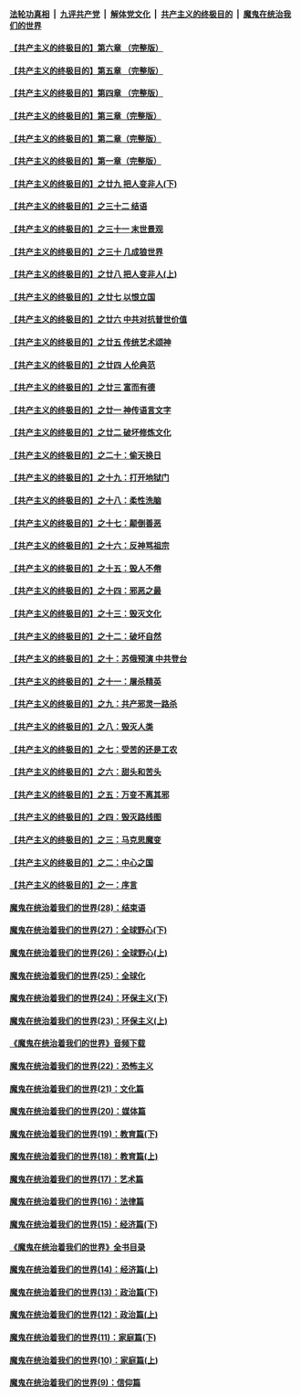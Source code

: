 

####  [法轮功真相](../../../../basic/blob/master/README.md?t=04220401) &nbsp;|&nbsp; [九评共产党](../../../../9ping.md/blob/master/README.md?t=04220401) &nbsp;|&nbsp; [解体党文化](../../../../jtdwh.md/blob/master/README.md?t=04220401)  &nbsp;|&nbsp; [共产主义的终极目的](../../../../gczydzjmd.md/blob/master/README.md?t=04220401) &nbsp;|&nbsp; [魔鬼在统治我们的世界](../../../../mgztzwmdsj.md/blob/master/README.md?t=04220401) 

#### [【共产主义的终极目的】第六章 （完整版）](../pages/nsc422/n11428913.md?t=04220401) 

#### [【共产主义的终极目的】第五章 （完整版）](../pages/nsc422/n11428912.md?t=04220401) 

#### [【共产主义的终极目的】第四章 （完整版）](../pages/nsc422/n11428907.md?t=04220401) 

#### [【共产主义的终极目的】第三章（完整版）](../pages/nsc422/n11428848.md?t=04220401) 

#### [【共产主义的终极目的】第二章（完整版）](../pages/nsc422/n11428831.md?t=04220401) 

#### [【共产主义的终极目的】第一章（完整版）](../pages/nsc422/n11417651.md?t=04220401) 

#### [【共产主义的终极目的】之廿九 把人变非人(下)](../pages/nsc422/n11344140.md?t=04220401) 

#### [【共产主义的终极目的】之三十二 结语](../pages/nsc422/n11360535.md?t=04220401) 

#### [【共产主义的终极目的】之三十一 末世景观](../pages/nsc422/n11351129.md?t=04220401) 

#### [【共产主义的终极目的】之三十 几成狼世界](../pages/nsc422/n11348280.md?t=04220401) 

#### [【共产主义的终极目的】之廿八 把人变非人(上)](../pages/nsc422/n11340492.md?t=04220401) 

#### [【共产主义的终极目的】之廿七 以恨立国](../pages/nsc422/n11336944.md?t=04220401) 

#### [【共产主义的终极目的】之廿六 中共对抗普世价值](../pages/nsc422/n11324785.md?t=04220401) 

#### [【共产主义的终极目的】之廿五 传统艺术颂神](../pages/nsc422/n11296396.md?t=04220401) 

#### [【共产主义的终极目的】之廿四 人伦典范](../pages/nsc422/n11296397.md?t=04220401) 

#### [【共产主义的终极目的】之廿三 富而有德](../pages/nsc422/n11283598.md?t=04220401) 

#### [【共产主义的终极目的】之廿一 神传语言文字](../pages/nsc422/n11263265.md?t=04220401) 

#### [【共产主义的终极目的】之廿二 破坏修炼文化](../pages/nsc422/n11245728.md?t=04220401) 

#### [【共产主义的终极目的】之二十：偷天换日](../pages/nsc422/n11238846.md?t=04220401) 

#### [【共产主义的终极目的】之十九：打开地狱门](../pages/nsc422/n11206376.md?t=04220401) 

#### [【共产主义的终极目的】之十八：柔性洗脑](../pages/nsc422/n11199994.md?t=04220401) 

#### [【共产主义的终极目的】之十七：颠倒善恶](../pages/nsc422/n11179782.md?t=04220401) 

#### [【共产主义的终极目的】之十六：反神骂祖宗](../pages/nsc422/n11166798.md?t=04220401) 

#### [【共产主义的终极目的】之十五：毁人不倦](../pages/nsc422/n11166792.md?t=04220401) 

#### [【共产主义的终极目的】之十四：邪恶之最](../pages/nsc422/n11150249.md?t=04220401) 

#### [【共产主义的终极目的】之十三：毁灭文化](../pages/nsc422/n11135227.md?t=04220401) 

#### [【共产主义的终极目的】之十二：破坏自然](../pages/nsc422/n11135214.md?t=04220401) 

#### [【共产主义的终极目的】之十：苏俄预演 中共登台](../pages/nsc422/n11118424.md?t=04220401) 

#### [【共产主义的终极目的】之十一：屠杀精英](../pages/nsc422/n11118442.md?t=04220401) 

#### [【共产主义的终极目的】之九：共产邪灵一路杀](../pages/nsc422/n11114139.md?t=04220401) 

#### [【共产主义的终极目的】之八：毁灭人类](../pages/nsc422/n11108503.md?t=04220401) 

#### [【共产主义的终极目的】之七：受苦的还是工农](../pages/nsc422/n11101809.md?t=04220401) 

#### [【共产主义的终极目的】之六：甜头和苦头](../pages/nsc422/n11096971.md?t=04220401) 

#### [【共产主义的终极目的】之五：万变不离其邪](../pages/nsc422/n11091285.md?t=04220401) 

#### [【共产主义的终极目的】之四：毁灭路线图](../pages/nsc422/n11086284.md?t=04220401) 

#### [【共产主义的终极目的】之三：马克思魔变](../pages/nsc422/n11061941.md?t=04220401) 

#### [【共产主义的终极目的】之二：中心之国](../pages/nsc422/n11047728.md?t=04220401) 

#### [【共产主义的终极目的】之一：序言](../pages/nsc422/n11086077.md?t=04220401) 

#### [魔鬼在统治着我们的世界(28)：结束语](../pages/nsc422/n10936246.md?t=04220401) 

#### [魔鬼在统治着我们的世界(27)：全球野心(下)](../pages/nsc422/n10928319.md?t=04220401) 

#### [魔鬼在统治着我们的世界(26)：全球野心(上)](../pages/nsc422/n10900318.md?t=04220401) 

#### [魔鬼在统治着我们的世界(25)：全球化](../pages/nsc422/n10788205.md?t=04220401) 

#### [魔鬼在统治着我们的世界(24)：环保主义(下)](../pages/nsc422/n10695307.md?t=04220401) 

#### [魔鬼在统治着我们的世界(23)：环保主义(上)](../pages/nsc422/n10688613.md?t=04220401) 

#### [《魔鬼在统治着我们的世界》音频下载](../pages/nsc422/n10635553.md?t=04220401) 

#### [魔鬼在统治着我们的世界(22)：恐怖主义](../pages/nsc422/n10614727.md?t=04220401) 

#### [魔鬼在统治着我们的世界(21)：文化篇](../pages/nsc422/n10597706.md?t=04220401) 

#### [魔鬼在统治着我们的世界(20)：媒体篇](../pages/nsc422/n10586579.md?t=04220401) 

#### [魔鬼在统治着我们的世界(19)：教育篇(下)](../pages/nsc422/n10564808.md?t=04220401) 

#### [魔鬼在统治着我们的世界(18)：教育篇(上)](../pages/nsc422/n10526970.md?t=04220401) 

#### [魔鬼在统治着我们的世界(17)：艺术篇](../pages/nsc422/n10499093.md?t=04220401) 

#### [魔鬼在统治着我们的世界(16)：法律篇](../pages/nsc422/n10485969.md?t=04220401) 

#### [魔鬼在统治着我们的世界(15)：经济篇(下)](../pages/nsc422/n10469975.md?t=04220401) 

#### [《魔鬼在统治着我们的世界》全书目录](../pages/nsc422/n10464261.md?t=04220401) 

#### [魔鬼在统治着我们的世界(14)：经济篇(上)](../pages/nsc422/n10457370.md?t=04220401) 

#### [魔鬼在统治着我们的世界(13)：政治篇(下)](../pages/nsc422/n10448270.md?t=04220401) 

#### [魔鬼在统治着我们的世界(12)：政治篇(上)](../pages/nsc422/n10444576.md?t=04220401) 

#### [魔鬼在统治着我们的世界(11)：家庭篇(下)](../pages/nsc422/n10440961.md?t=04220401) 

#### [魔鬼在统治着我们的世界(10)：家庭篇(上)](../pages/nsc422/n10435448.md?t=04220401) 

#### [魔鬼在统治着我们的世界(9)：信仰篇](../pages/nsc422/n10432159.md?t=04220401) 

